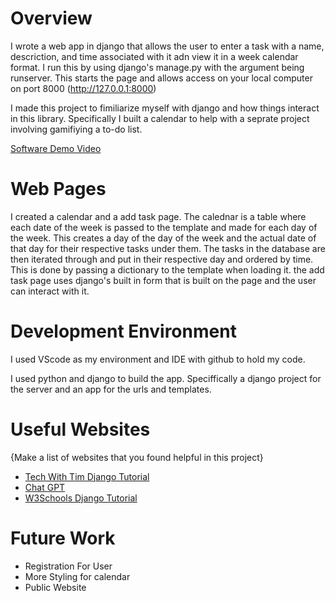 # Overview

I wrote a web app in django that allows the user to enter a task with a name, descriction, and time associated with it adn view it in a week calendar format. I run this by using
django's manage.py with the argument being runserver. This starts the page and allows access on your local computer on port 8000 (http://127.0.0.1:8000)

I made this project to fimiliarize myself with django and how things interact in this library. Specifically I built a calendar to help with a seprate project involving gamifiying a to-do list.

[Software Demo Video](https://www.youtube.com/watch?v=BbwHpyW9CtM)

# Web Pages

I created a calendar and a add task page. The calednar is a table where each date of the week is passed to the template and made for each day of the week. This creates a day of the day of the week
and the actual date of that day for their respective tasks under them. The tasks in the database are then iterated through and put in their respective day and ordered by time. This is done
by passing a dictionary to the template when loading it. the add task page uses django's built in form that is built on the page and the user can interact with it.

# Development Environment

I used VScode as my environment and IDE with github to hold my code.

I used python and django to build the app. Speciffically a django project for the server and an app for the urls and templates.

# Useful Websites

{Make a list of websites that you found helpful in this project}
* [Tech With Tim Django Tutorial](https://www.youtube.com/watch?v=nGIg40xs9e4&t=103s)
* [Chat GPT](https://chatgpt.com/)
* [W3Schools Django Tutorial](https://www.w3schools.com/django/index.php)

# Future Work

* Registration For User
* More Styling for calendar
* Public Website
